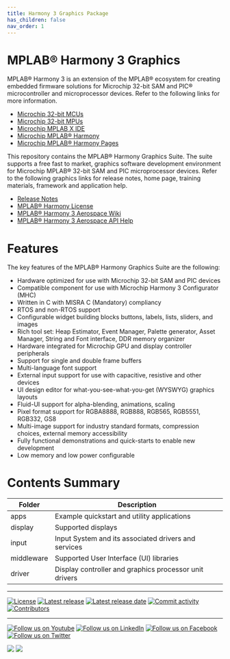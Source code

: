 ```yaml
---
title: Harmony 3 Graphics Package
has_children: false
nav_order: 1
---
```


# MPLAB® Harmony 3 Graphics 

MPLAB® Harmony 3 is an extension of the MPLAB® ecosystem for creating
embedded firmware solutions for Microchip 32-bit SAM and PIC® microcontroller
and microprocessor devices.  Refer to the following links for more information.

- [Microchip 32-bit MCUs](https://www.microchip.com/design-centers/32-bit)
- [Microchip 32-bit MPUs](https://www.microchip.com/design-centers/32-bit-mpus)
- [Microchip MPLAB X IDE](https://www.microchip.com/mplab/mplab-x-ide)
- [Microchip MPLAB® Harmony](https://www.microchip.com/mplab/mplab-harmony)
- [Microchip MPLAB® Harmony Pages](https://microchip-mplab-harmony.github.io/)

This repository contains the MPLAB® Harmony Graphics Suite. The suite supports a free fast to market, graphics software development environment for Microchip MPLAB® 32-bit SAM and PIC microprocessor devices. Refer to the following graphics links for release notes, home page, training materials, framework and application help.

- [Release Notes](release_notes.md)
- [MPLAB® Harmony License](mplab_harmony_license.md)
- [MPLAB® Harmony 3 Aerospace Wiki](https://github.com/Microchip-MPLAB-Harmony/gfx/wiki)
- [MPLAB® Harmony 3 Aerospace API Help](https://microchip-mplab-harmony.github.io/GFX_sandbox)

# Features
The key features of the MPLAB® Harmony Graphics Suite are the following:

* Hardware optimized for use with Microchip 32-bit SAM and PIC devices
* Compatible component for use with Microchip Harmony 3 Configurator (MHC)
* Written in C with MISRA C (Mandatory) compliancy
* RTOS and non-RTOS support
* Configurable widget building blocks buttons, labels, lists, sliders, and images
* Rich tool set: Heap Estimator, Event Manager, Palette generator, Asset Manager, String and Font interface, DDR memory organizer
* Hardware integrated for Microchip GPU and display controller peripherals
* Support for single and double frame buffers
* Multi-language font support
* External input support for use with capacitive, resistive and other devices
* UI design editor for what-you-see-what-you-get (WYSWYG) graphics layouts
* Fluid-UI support for alpha-blending, animations, scaling
* Pixel format support for RGBA8888, RGB888, RGB565, RGB5551, RGB332, GS8
* Multi-image support for industry standard formats, compression choices, external memory accessibility
* Fully functional demonstrations and quick-starts to enable new development
* Low memory and low power configurable


# Contents Summary

| Folder     | Description                                               |
| ---        | ---                                                       |
| apps       | Example quickstart and utility applications    |
| display    | Supported displays                      |
| input      | Input System and its associated drivers and services                      |
| middleware | Supported User Interface (UI) libraries      |
| driver     | Display controller and graphics processor unit drivers      |


____

[![License](https://img.shields.io/badge/license-Harmony%20license-orange.svg)](https://github.com/Microchip-MPLAB-Harmony/aerospace/blob/master/mplab_harmony_license.md)
[![Latest release](https://img.shields.io/github/release/Microchip-MPLAB-Harmony/aerospace.svg)](https://github.com/Microchip-MPLAB-Harmony/aerospace/releases/latest)
[![Latest release date](https://img.shields.io/github/release-date/Microchip-MPLAB-Harmony/aerospace.svg)](https://github.com/Microchip-MPLAB-Harmony/aerospace/releases/latest)
[![Commit activity](https://img.shields.io/github/commit-activity/y/Microchip-MPLAB-Harmony/aerospace.svg)](https://github.com/Microchip-MPLAB-Harmony/aerospace/graphs/commit-activity)
[![Contributors](https://img.shields.io/github/contributors-anon/Microchip-MPLAB-Harmony/aerospace.svg)]()

____

[![Follow us on Youtube](https://img.shields.io/badge/Youtube-Follow%20us%20on%20Youtube-red.svg)](https://www.youtube.com/user/MicrochipTechnology)
[![Follow us on LinkedIn](https://img.shields.io/badge/LinkedIn-Follow%20us%20on%20LinkedIn-blue.svg)](https://www.linkedin.com/company/microchip-technology)
[![Follow us on Facebook](https://img.shields.io/badge/Facebook-Follow%20us%20on%20Facebook-blue.svg)](https://www.facebook.com/microchiptechnology/)
[![Follow us on Twitter](https://img.shields.io/twitter/follow/MicrochipTech.svg?style=social)](https://twitter.com/MicrochipTech)

[![](https://img.shields.io/github/stars/Microchip-MPLAB-Harmony/aerospace.svg?style=social)]()
[![](https://img.shields.io/github/watchers/Microchip-MPLAB-Harmony/aerospace.svg?style=social)]()
